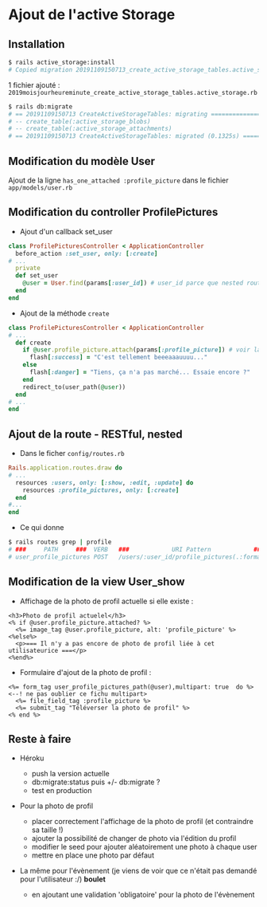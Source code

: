 # Ajout de l'active Storage

## Installation

~~~bash
$ rails active_storage:install
# Copied migration 20191109150713_create_active_storage_tables.active_storage.rb from active_storage
~~~

1 fichier ajouté : `2019moisjourheureminute_create_active_storage_tables.active_storage.rb`

~~~bash
$ rails db:migrate
# == 20191109150713 CreateActiveStorageTables: migrating ========================
# -- create_table(:active_storage_blobs)
# -- create_table(:active_storage_attachments)
# == 20191109150713 CreateActiveStorageTables: migrated (0.1325s) ===============
~~~

## Modification du modèle **User**

Ajout de la ligne `has_one_attached :profile_picture` dans le fichier `app/models/user.rb`

## Modification du controller **ProfilePictures**

* Ajout d'un callback set_user
~~~ruby
class ProfilePicturesController < ApplicationController
  before_action :set_user, only: [:create]
# ...
  private
  def set_user
    @user = User.find(params[:user_id]) # user_id parce que nested route, voir paragraphe suivant
  end
end
~~~

* Ajout de la méthode `create`
~~~ruby
class ProfilePicturesController < ApplicationController
# ...
  def create
    if @user.profile_picture.attach(params[:profile_picture]) # voir la modification de USER_show pour le :profile_picture
      flash[:success] = "C'est tellement beeeaaauuuu..."
    else
      flash[:danger] = "Tiens, ça n'a pas marché... Essaie encore ?"
    end
    redirect_to(user_path(@user))
  end
# ...
end
~~~

## Ajout de la route - RESTful, nested
* Dans le ficher `config/routes.rb`
~~~ruby
Rails.application.routes.draw do
# ...
  resources :users, only: [:show, :edit, :update] do
    resources :profile_pictures, only: [:create]
  end
#...
end
~~~

* Ce qui donne
~~~bash
$ rails routes grep | profile
# ###     PATH     ###  VERB   ###            URI Pattern            ###  ------------- #  CONTROLLER#ACTION  #
# user_profile_pictures POST   /users/:user_id/profile_pictures(.:format) ------------- profile_pictures#create
~~~

## Modification de la view User_show
* Affichage de la photo de profil actuelle si elle existe :

~~~erb
<h3>Photo de profil actuelel</h3>
<% if @user.profile_picture.attached? %>
  <%= image_tag @user.profile_picture, alt: 'profile_picture' %>
<%else%>
  <p>=== Il n'y a pas encore de photo de profil liée à cet utilisateurice ===</p>
<%end%>
~~~

* Formulaire d'ajout de la photo de profil :
~~~erb
<%= form_tag user_profile_pictures_path(@user),multipart: true  do %> <--! ne pas oublier ce fichu multipart>
  <%= file_field_tag :profile_picture %>
  <%= submit_tag "Téléverser la photo de profil" %>
<% end %>
~~~

## Reste à faire 
* Héroku
  * push la version actuelle
  * db:migrate:status puis +/- db:migrate ?
  * test en production

* Pour la photo de profil
  * placer correctement l'affichage de la photo de profil (et contraindre sa taille !)
  * ajouter la possibilité de changer de photo via l'édition du profil
  * modifier le seed pour ajouter aléatoirement une photo à chaque user
  * mettre en place une photo par défaut

* La même pour l'évènement (je viens de voir que ce n'était pas demandé pour l'utilisateur :/) **boulet**
  * en ajoutant une validation 'obligatoire' pour la photo de l'évènement